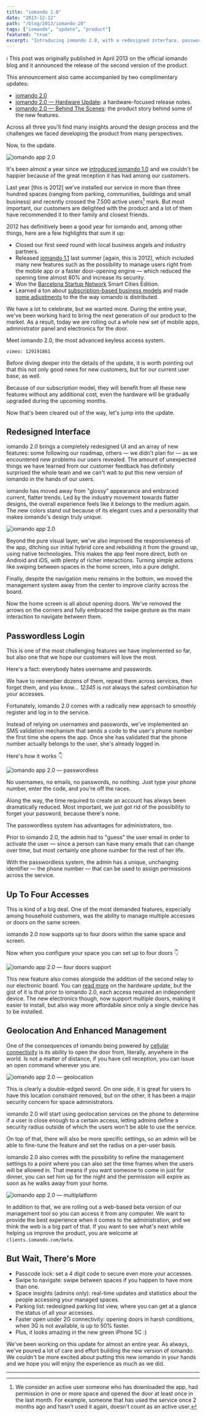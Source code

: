 ```yaml
---
title: "iomando 2.0"
date: "2013-12-12"
path: "/blog/2013/iomando-20"
tags: ["iomando", "update", "product"]
featured: "true"
excerpt: "Introducing iomando 2.0, with a redesigned interface, passwordless login, support for multiple doors, location-based permissions and much more."
---
```


ℹ️ This post was originally published in April 2013 on the official iomando blog and it announced the release of the second version of the product.

This announcement also came accompanied by two complimentary updates:

* [iomando 2.0](/blog/2013/iomando-20)
* [iomando 2.0 — Hardware Update](/blog/2013/iomando-20-hardware): a hardware-focused release notes.
* [iomando 2.0 — Behind The Scenes](/blog/2014/iomando-20-behind): the product story behind some of the new features.

Across all three you'll find many insights around the design process and the challenges we faced developing the product from many perspectives.

Now, to the update.

![iomando app 2.0](./iomando-app-20-1.jpg "iomando app 2.0")

It's been almost a year since we [introduced iomando 1.0](/blog/2013/iomando-10) and we couldn't be happier because of the great reception it has had among our customers.

Last year [this is 2012] we've installed our service in more than three hundred spaces (ranging from parking, communities, buildings and small business) and recently crossed the 7.500 active users[^1] mark. But most important, our customers are delighted with the product and a lot of them have recommended it to their family and closest friends.

2012 has definitively been a good year for iomando and, among other things, here are a few highlights that sum it up:

* Closed our first seed round with local business angels and industry partners.
* Released [iomando 1.1](/blog/2013/iomando-11) last summer [again, this is 2012], which included many new features such as the possibility to manage users right from the mobile app or a faster door-opening engine — which reduced the opening time almost 80% and increase its security.
* Won the [Barcelona Startup Network](https://twitter.com/WayraES/status/403594760273002496) Smart Cities Edition.
* Learned a ton about [subscription-based business models](/blog/2013/services-and-subscriptions) and made [some adjustments](/blog/2013/iomando-wrong-pricing) to the the way iomando is distributed.

We have a lot to celebrate, but we wanted more. During the entire year, we've been working hard to bring the next generation of our product to the market. As a result, today we are rolling out a whole new set of mobile apps, administrator panel and electronics for the door.

Meet iomando 2.0, the most advanced keyless access system.

`vimeo: 129191861`

Before diving deeper into the details of the update, it is worth pointing out that this not only good news for new customers, but for our current user base, as well.

Because of our subscription model, they will benefit from all these new features without any additional cost, even the hardware will be gradually upgraded during the upcoming months.

Now that's been cleared out of the way, let's jump into the update.


## Redesigned Interface
iomando 2.0 brings a completely redesigned UI and an array of new features: some following our roadmap, others — we didn't plan for — as we encountered new problems our users revealed. The amount of unexpected things we have learned from our customer feedback has definitely surprised the whole team and we can't wait to put this new version of iomando in the hands of our users.

iomando has moved away from "glossy" appearance and embraced current, flatter trends. Led by the industry movement towards flatter designs, the overall experience feels like it belongs to the medium again. The new colors stand out because of its elegant cues and a personality that makes iomando's design truly unique.

![iomando app 2.0](./iomando-app-20-2.jpg "A redesigned interface that feels more like current flatter design trends, led by iOS7 ")

Beyond the pure visual layer, we've also improved the responsiveness of the app, ditching our initial hybrid core and rebuilding it from the ground up, using native technologies. This makes the app feel more direct, both on Android and iOS, with plenty of richer interactions. Turning simple actions like swiping between spaces in the home screen, into a pure delight.

Finally, despite the navigation menu remains in the bottom, we moved the management system away from the center to improve clarity across the board.

Now the home screen is all about opening doors. We've removed the arrows on the corners and fully embraced the swipe gesture as the main interaction to navigate between them.


## Passwordless Login
This is one of the most challenging features we have implemented so far, but also one that we hope our customers will love the most.

Here's a fact: everybody hates username and passwords.

We have to remember dozens of them, repeat them across services, then forget them, and you know... *12345* is not always the safest combination for your accesses.

Fortunately, iomando 2.0 comes with a radically new approach to smoothly register and log in to the service.

Instead of relying on usernames and passwords, we've implemented an SMS validation mechanism that sends a code to the user's phone number the first time she opens the app. Once she has validated that the phone number actually belongs to the user, she's already logged in.

Here's how it works 👇

![iomando app 2.0 — passwordless](./passwordless-login.jpg "Here is how the passwordless feature works: no usernames, no emails, no passwords, no nothing")

No usernames, no emails, no passwords, no nothing. Just type your phone number, enter the code, and you're off the races.

Along the way, the time required to create an account has always been dramatically reduced. Most important, we just got rid of the possibility to forget your password, because there's none.

The passwordless system has advantages for administrators, too.

Prior to iomando 2.0, the admin had to "guess" the user email in order to activate the user — since a person can have many emails that can change over time, but most certainly one phone number for the rest of her life.

With the passwordless system, the admin has a unique, unchanging identifier — the phone number — that can be used to assign permissions across the service.


## Up To Four Accesses
This is kind of a big deal. One of the most demanded features, especially among household customers, was the ability to manage multiple accesses or doors on the same screen.

iomando 2.0 now supports up to four doors within the same space and screen.

Now when you configure your space you can set up to four doors 👇

![iomando app 2.0 — four doors support](./four-doors.jpg "iomando 2.0 now supports up to four doors within the same space and screen")

This new feature also comes alongside the addition of the second relay to our electronic board. You can [read more](/blog/2013/iomando-20-hardware) on the hardware update, but the gist of it is that prior to iomando 2.0, each access required an independent device. The new electronics though, now support multiple doors, making it easier to install, but also way more affordable since only a single device has to be installed.


## Geolocation And Enhanced Management
One of the consequences of iomando being powered by [cellular connectivity](/blog/2013/iomando-cellular) is its ability to open the door from, literally, anywhere in the world. Is not a matter of distance, if you have cell reception, you can issue an open command wherever you are.

![iomando app 2.0 — geolocation](./geolocation.jpg "iomando will start using geolocation services on the phone to determine if a user is close enough to a certain access")

This is clearly a double-edged sword. On one side, it is great for users to have this location constraint removed, but on the other, it has been a major security concern for space administrators.

iomando 2.0 will start using geolocation services on the phone to determine if a user is close enough to a certain access, letting admins define a security radius outside of which the users won't be able to use the service.

On top of that, there will also be more specific settings, so an admin will be able to fine-tune the feature and set the radius on a per-user basis.

iomando 2.0 also comes with the possibility to refine the management settings to a point where you can also set the time frames when the users will be allowed in. That means if you want someone to come in just for dinner, you can set him up for the night and the permission will expire as soon as he walks away from your home.

![iomando app 2.0 — multiplatform](./multiplatform.jpg "iomando will continue to support both Android and iOS")

In addition to that, we are rolling out a web-based beta version of our management tool so you can access it from any computer. We want to provide the best experience when it comes to the administration, and we think the web is a big part of that. If you want to see what's next while helping us improve the product, you are welcome at `clients.iomando.com/beta`.


## But Wait, There's More
* Passcode lock: set a 4 digit code to secure even more your accesses.
* Swipe to navigate: swipe between spaces if you happen to have more than one.
* Space insights (admins only): real-time updates and statistics about the people accessing your managed spaces.
* Parking list: redesigned parking list view, where you can get at a glance the status of all your accesses.
* Faster open under 2G connectivity: opening doors in harsh conditions, when 3G is not available, is up to 50% faster.
* Plus, it looks amazing in the new green iPhone 5C :)

We've been working on this update for almost an entire year. As always, we've poured a lot of care and effort building the new version of iomando. We couldn't be more excited about putting this new iomando in your hands and we hope you will enjoy the experience as much as we did.

---
[^1]: We consider an active user someone who has downloaded the app, had permission in one or more space and opened the door at least once in the last month. For example, someone that has used the service once 2 months ago and hasn't used it again, doesn't count as an active user.